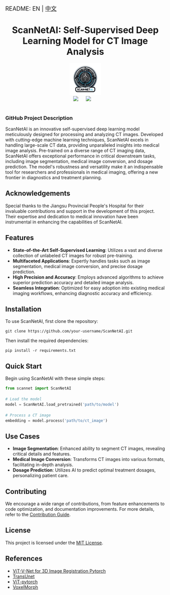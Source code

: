 

<font size=4> README: EN | <a href="./README.zh.md">中文</a>  </font>

<div align="center">
    <h1>ScanNetAI: Self-Supervised Deep Learning Model for CT Image Analysis</h1>
    <img src="scannetai.png" alt="ScanNetAI Logo" style="width:20%;">
</div>


<div align="center">
    <a href="./README.zh.md"><img src="https://img.shields.io/badge/README-中文版本-red"></a>
    &nbsp;&nbsp;&nbsp;&nbsp;
    <a href="./LICENSE"><img src="https://img.shields.io/badge/license-Apache--2.0-yellow"></a>
    &nbsp;&nbsp;&nbsp;&nbsp;
</div>
<br>

### GitHub Project Description

ScanNetAI is an innovative self-supervised deep learning model meticulously designed for processing and analyzing CT images. Developed with cutting-edge machine learning techniques, ScanNetAI excels in handling large-scale CT data, providing unparalleled insights into medical image analysis. Pre-trained on a diverse range of CT imaging data, ScanNetAI offers exceptional performance in critical downstream tasks, including image segmentation, medical image conversion, and dosage prediction. The model's robustness and versatility make it an indispensable tool for researchers and professionals in medical imaging, offering a new frontier in diagnostics and treatment planning.

## Acknowledgements

Special thanks to the Jiangsu Provincial People's Hospital for their invaluable contributions and support in the development of this project. Their expertise and dedication to medical innovation have been instrumental in enhancing the capabilities of ScanNetAI.

## Features

- **State-of-the-Art Self-Supervised Learning**: Utilizes a vast and diverse collection of unlabeled CT images for robust pre-training.
- **Multifaceted Applications**: Expertly handles tasks such as image segmentation, medical image conversion, and precise dosage prediction.
- **High Precision and Accuracy**: Employs advanced algorithms to achieve superior prediction accuracy and detailed image analysis.
- **Seamless Integration**: Optimized for easy adoption into existing medical imaging workflows, enhancing diagnostic accuracy and efficiency.

## Installation

To use ScanNetAI, first clone the repository:

```
git clone https://github.com/your-username/ScanNetAI.git
```

Then install the required dependencies:

```
pip install -r requirements.txt
```

## Quick Start

Begin using ScanNetAI with these simple steps:

```python
from scannet import ScanNetAI

# Load the model
model = ScanNetAI.load_pretrained('path/to/model')

# Process a CT image
embedding = model.process('path/to/ct_image')
```

## Use Cases

- **Image Segmentation**: Enhanced ability to segment CT images, revealing critical details and features.
- **Medical Image Conversion**: Transforms CT images into various formats, facilitating in-depth analysis.
- **Dosage Prediction**: Utilizes AI to predict optimal treatment dosages, personalizing patient care.

## Contributing

We encourage a wide range of contributions, from feature enhancements to code optimization, and documentation improvements. For more details, refer to the [Contribution Guide](CONTRIBUTING.md).

## License

This project is licensed under the [MIT License](LICENSE).

## References

- [ViT-V-Net for 3D Image Registration Pytorch](https://github.com/junyuchen245/ViT-V-Net_for_3D_Image_Registration_Pytorch)
- [TransUnet](https://github.com/Beckschen/TransUNet)
- [ViT-pytorch](https://github.com/jeonsworld/ViT-pytorch)
- [VoxelMorph](https://github.com/voxelmorph/voxelmorph)

